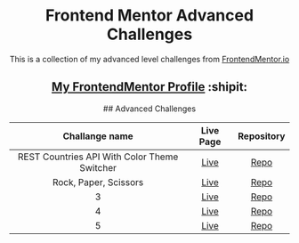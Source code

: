 <h1 align="center">Frontend Mentor Advanced Challenges</h1>

<p align="center">This is a collection of my advanced level challenges from <a href="https://www.frontendmentor.io/" target="_blank">FrontendMentor.io</a></p>

<h2 align="center"><a href="https://www.frontendmentor.io/profile/dnksebastian" target="_blank">My FrontendMentor Profile</a>  :shipit:</h2>

<div align="center"> 
## Advanced Challenges

| Challange name | Live Page | Repository |
| :------------: | :-------: | :--------: |
| REST Countries API With Color Theme Switcher | <a href="https://rest-countries-xfqy.onrender.com/" target="_blank">Live</a>  | <a href="https://github.com/dnksebastian/Frontend-Mentor-Advanced-Solutions/tree/main/rest-countries" target="_blank">Repo</a>  |
| Rock, Paper, Scissors | <a href="https://rock-paper-scissors-ri7a.onrender.com/" target="_blank">Live</a>  | <a href="https://github.com/dnksebastian/Frontend-Mentor-Advanced-Solutions/tree/main/rock-paper-scissors" target="_blank">Repo</a>  |
| 3 | <a href="#" target="_blank">Live</a>  | <a href="#/" target="_blank">Repo</a>  |
| 4 | <a href="#" target="_blank">Live</a>  | <a href="#/" target="_blank">Repo</a>  |
| 5 | <a href="#" target="_blank">Live</a>  | <a href="#/" target="_blank">Repo</a>  |
</div>